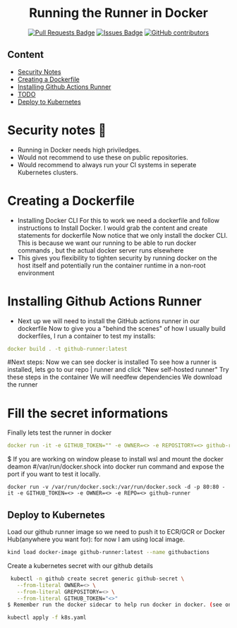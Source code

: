 <h1 align="center">Running the Runner in Docker</h1>
<div align="center">
<a href="https://github.com/henrylam-250194/github-actions-runner-self-host/pulls"><img src="https://img.shields.io/github/issues-pr/henrylam-250194/github-actions-runner-self-host" alt="Pull Requests Badge"/></a>
<a href="https://github.com/henrylam-250194/github-actions-runner-self-host/issues"><img src="https://img.shields.io/github/issues/henrylam-250194/github-actions-runner-self-host" alt="Issues Badge"/></a>
<a href="https://github.com/henrylam-250194/github-actions-runner-self-host/graphs/contributors"><img alt="GitHub contributors" src="https://img.shields.io/github/contributors/henrylam-250194/github-actions-runner-self-host?color=2b9348"></a>
</div>

## Content
  - [Security Notes](#security-notes)
  - [Creating a Dockerfile](#creating-a-dockerfile)
  - [Installing Github Actions Runner](#installing-github-actions-runner)
  - [TODO](#fill-the-secret-informations)
  - [Deploy to Kubernetes](#deploy-to-kubernetes)

    
# Security notes :pencil:

  - Running in Docker needs high priviledges.
  - Would not recommend to use these on public repositories.
  - Would recommend to always run your CI systems in seperate Kubernetes clusters.

# Creating a Dockerfile

  - Installing Docker CLI For this to work we need a dockerfile and follow instructions to Install Docker. I would grab the content and create statements for dockerfile Now notice that we only install the docker CLI. This is because we want our running to be able to run docker commands , but the actual docker server runs elsewhere
  - This gives you flexibility to tighten security by running docker on the host itself and potentially run the container runtime in a non-root environment

# Installing Github Actions Runner

  - Next up we will need to install the GitHub actions runner in our dockerfile Now to give you a "behind the scenes" of how I usually build dockerfiles, I run a container to test my installs:
  ```yaml
  docker build . -t github-runner:latest
  ```
#Next steps:
  Now we can see docker is installed
  To see how a runner is installed, lets go to our repo | runner and click "New self-hosted runner"
  Try these steps in the container
  We will needfew dependencies
  We download the runner
  
# Fill the secret informations
Finally lets test the runner in docker
```yaml
docker run -it -e GITHUB_TOKEN="" -e OWNER=<> -e REPOSITORY=<> github-runner
```
$ If you are working on window please to install wsl and mount the docker deamon #/var/run/docker.shock into docker run command and expose the port if you want to test it locally.
```
docker run -v /var/run/docker.sock:/var/run/docker.sock -d -p 80:80 -it -e GITHUB_TOKEN=<> -e OWNER=<> -e REPO=<> github-runner
```

## Deploy to Kubernetes 

Load our github runner image so we need to push it to ECR/GCR or Docker Hub(anywhere you want for):
for now I am using local image.
```bash
kind load docker-image github-runner:latest --name githubactions
```

Create a kubernetes secret with our github details 

```bash
 kubectl -n github create secret generic github-secret \
   --from-literal OWNER=<> \
   --from-literal GREPOSITORY=<> \
   --from-literal GITHUB_TOKEN="<>" 
$ Remember run the docker sidecar to help run docker in docker. (see on k8s.yaml)
```
```bash
kubectl apply -f k8s.yaml
```
